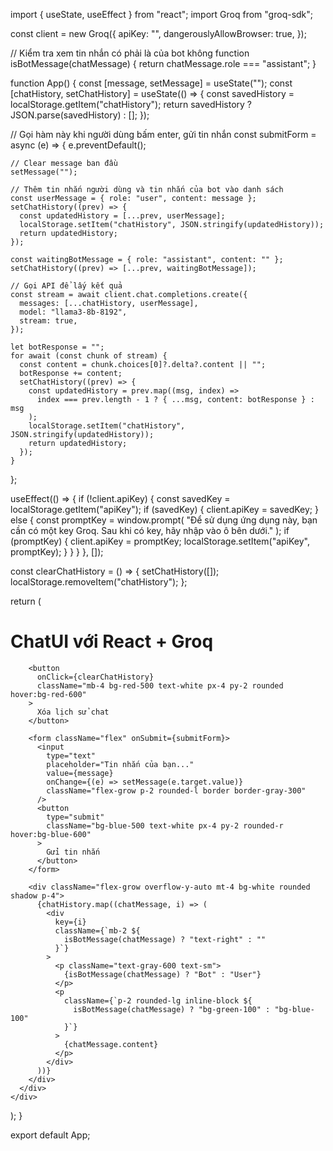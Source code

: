 import { useState, useEffect } from "react";
import Groq from "groq-sdk";

const client = new Groq({
  apiKey: "",
  dangerouslyAllowBrowser: true,
});

// Kiểm tra xem tin nhắn có phải là của bot không
function isBotMessage(chatMessage) {
  return chatMessage.role === "assistant";
}

function App() {
  const [message, setMessage] = useState("");
  const [chatHistory, setChatHistory] = useState(() => {
    const savedHistory = localStorage.getItem("chatHistory");
    return savedHistory ? JSON.parse(savedHistory) : [];
  });

  // Gọi hàm này khi người dùng bấm enter, gửi tin nhắn
  const submitForm = async (e) => {
    e.preventDefault();

    // Clear message ban đầu
    setMessage("");

    // Thêm tin nhắn người dùng và tin nhắn của bot vào danh sách
    const userMessage = { role: "user", content: message };
    setChatHistory((prev) => {
      const updatedHistory = [...prev, userMessage];
      localStorage.setItem("chatHistory", JSON.stringify(updatedHistory));
      return updatedHistory;
    });

    const waitingBotMessage = { role: "assistant", content: "" };
    setChatHistory((prev) => [...prev, waitingBotMessage]);

    // Gọi API để lấy kết quả
    const stream = await client.chat.completions.create({
      messages: [...chatHistory, userMessage],
      model: "llama3-8b-8192",
      stream: true,
    });

    let botResponse = "";
    for await (const chunk of stream) {
      const content = chunk.choices[0]?.delta?.content || "";
      botResponse += content;
      setChatHistory((prev) => {
        const updatedHistory = prev.map((msg, index) =>
          index === prev.length - 1 ? { ...msg, content: botResponse } : msg
        );
        localStorage.setItem("chatHistory", JSON.stringify(updatedHistory));
        return updatedHistory;
      });
    }
  };

  useEffect(() => {
    if (!client.apiKey) {
      const savedKey = localStorage.getItem("apiKey");
      if (savedKey) {
        client.apiKey = savedKey;
      } else {
        const promptKey = window.prompt(
          "Để sử dụng ứng dụng này, bạn cần có một key Groq. Sau khi có key, hãy nhập vào ô bên dưới."
        );
        if (promptKey) {
          client.apiKey = promptKey;
          localStorage.setItem("apiKey", promptKey);
        }
      }
    }
  }, []);

  const clearChatHistory = () => {
    setChatHistory([]);
    localStorage.removeItem("chatHistory");
  };

  return (
    <div className="bg-gray-100 h-screen flex flex-col">
      <div className="container mx-auto p-4 flex flex-col h-full max-w-2xl">
        <h1 className="text-2xl font-bold mb-4">ChatUI với React + Groq</h1>

        <button
          onClick={clearChatHistory}
          className="mb-4 bg-red-500 text-white px-4 py-2 rounded hover:bg-red-600"
        >
          Xóa lịch sử chat
        </button>

        <form className="flex" onSubmit={submitForm}>
          <input
            type="text"
            placeholder="Tin nhắn của bạn..."
            value={message}
            onChange={(e) => setMessage(e.target.value)}
            className="flex-grow p-2 rounded-l border border-gray-300"
          />
          <button
            type="submit"
            className="bg-blue-500 text-white px-4 py-2 rounded-r hover:bg-blue-600"
          >
            Gửi tin nhắn
          </button>
        </form>

        <div className="flex-grow overflow-y-auto mt-4 bg-white rounded shadow p-4">
          {chatHistory.map((chatMessage, i) => (
            <div
              key={i}
              className={`mb-2 ${
                isBotMessage(chatMessage) ? "text-right" : ""
              }`}
            >
              <p className="text-gray-600 text-sm">
                {isBotMessage(chatMessage) ? "Bot" : "User"}
              </p>
              <p
                className={`p-2 rounded-lg inline-block ${
                  isBotMessage(chatMessage) ? "bg-green-100" : "bg-blue-100"
                }`}
              >
                {chatMessage.content}
              </p>
            </div>
          ))}
        </div>
      </div>
    </div>
  );
}

export default App;
